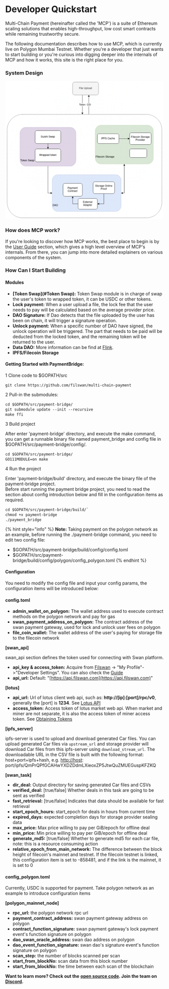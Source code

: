 # Developer Quickstart

Multi-Chain Payment (hereinafter called the 'MCP') is a suite of Ethereum scaling solutions that enables high-throughput, low cost smart contracts while remaining trustworthy secure.&#x20;

The following documentation describes how to use MCP, which is currently live on Polygon Mumbai Testnet. Whether you're a developer that just wants to start building or you're curious into digging deeper into the internals of MCP and how it works, this site is the right place for you.

### System Design

![](<../.gitbook/assets/image (29).png>)

### How does MCP work? <a href="#how-does-arbitrum-work" id="how-does-arbitrum-work"></a>

If you're looking to discover how MCP works, the best place to begin is by the [User Guide](mcp-user-guide.md) section, which gives a high level overview of MCP's internals. From there, you can jump into more detailed explainers on various components of the system.

### How Can I Start Building <a href="#how-can-i-start-building" id="how-can-i-start-building"></a>

#### Modules <a href="#__docusaurus" id="__docusaurus"></a>

* **\[Token Swap]\(#Token Swap):** Token Swap module is in charge of swap the user's token to wrapped token, it can be USDC or other tokens.
* **Lock payment:** When a user upload a file, the lock fee that the user needs to pay will be calculated based on the average provider price.
* **DAO Signature:** If Dao detects that the file uploaded by the user has been on chain, it will trigger a signature operation.
* **Unlock payment:** When a specific number of DAO have signed, the unlock operation will be triggered. The part that needs to be paid will be deducted from the locked token, and the remaining token will be returned to the user.
* **Data DAO:** More information can be find at [Flink](https://github.com/filswan/flink).
* **IPFS/Filecoin Storage**

#### Getting Started with PaymentBridge:

1 Clone code to $GOPATH/src

```
git clone https://github.com/filswan/multi-chain-payment
```

2 Pull-in the submodules:

```
cd $GOPATH/src/payment-bridge/
git submodule update --init --recursive
make ffi
```

3 Build project

After enter 'payment-bridge' directory, and execute the make command, you can get a runnable binary file named payment\_bridge and config file in $GOPATH/src/payment-bridge/config/.

```
cd $GOPATH/src/payment-bridge/
GO111MODULE=on make
```

4 Run the project

Enter 'payment-bridge/build' directory, and execute the binary file of the payment-bridge project.\
Before start running the payment bridge project, you need to read the section about config introduction below and fill in the configuration items as required.

```
cd $GOPATH/src/payment-bridge/build/`
chmod +x payment-bridge
./payment_bridge
```

{% hint style="info" %}
**Note:** Taking payment on the polygon network as an example, before running the ./payment-bridge command, you need to edit two config file:

* $GOPATH/src/payment-bridge/build/config/config.toml
* $GOPATH/src/payment-bridge/build/config/polygon/config\_polygon.toml
{% endhint %}

#### Configuration

You need to modify the config file and input your config params, the configuration items will be introduced below:

#### config.toml

* **admin\_wallet\_on\_polygon:** The wallet address used to execute contract methods on the polygon network and pay for gas
* **swan\_payment\_address\_on\_polygon:** The contract address of the swan payment gateway, used for lock and unlock user fees on polygon
* **file\_coin\_wallet:** The wallet address of the user's paying for storage file to the filecoin network

**\[swan\_api]**

swan\_api section defines the token used for connecting with Swan platform.

* **api\_key & access\_token:** Acquire from [Filswan](https://www.filswan.com) -> "My Profile"->"Developer Settings". You can also check the [Guide](https://nebulaai.medium.com/how-to-use-api-key-in-swan-a2ebdb005aa4)
* **api\_url:** Default: "[https://api.filswan.com](https://api.filswan.com)"

**\[lotus]**

* **api\_url:** Url of lotus client web api, such as: **http://\[ip]:\[port]/rpc/v0**, generally the \[port] is **1234**. See [Lotus API](https://docs.filecoin.io/reference/lotus-api/)
* **access\_token:** Access token of lotus market web api. When market and miner are not separate, it is also the access token of miner access token. See [Obtaining Tokens](https://docs.filecoin.io/build/lotus/api-tokens/#obtaining-tokens)

**\[ipfs\_server]**

ipfs-server is used to upload and download generated Car files. You can upload generated Car files via `upstream_url` and storage provider will download Car files from this ipfs-server using `download_stream_url`. The downloadable URL in the CSV file is built with the following format: host+port+ipfs+hash, e.g. [http://host](http://host): port/ipfs/QmPrQPfGCAHwYXDZDdmLXieoxZP5JtwQuZMUEGuspKFZKQ

**\[swan\_task]**

* **dir\_deal:** Output directory for saving generated Car files and CSVs
* **verified\_deal:** \[true/false] Whether deals in this task are going to be sent as verified
* **fast\_retrieval:** \[true/false] Indicates that data should be available for fast retrieval
* **start\_epoch\_hours:** start\_epoch for deals in hours from current time
* **expired\_days:** expected completion days for storage provider sealing data
* **max\_price:** Max price willing to pay per GiB/epoch for offline deal
* **min\_price:** Min price willing to pay per GiB/epoch for offline deal
* **generate\_md5:** \[true/false] Whether to generate md5 for each car file, note: this is a resource consuming action
* **relative\_epoch\_from\_main\_network:** The difference between the block height of filecoin's mainnet and testnet. If the filecoin testnet is linked, this configuration item is set to -858481, and if the link is the mainnet, it is set to 0

#### config\_polygon.toml

Currently, USDC is supported for payment. Take polygon network as an example to introduce configuration items

**\[polygon\_mainnet\_node]**

* **rpc\_url:** the polygon network rpc url
* **payment\_contract\_address:** swan payment gateway address on polygon
* **contract\_function\_signature:** swan payment gateway's lock payment event's function signature on polygon
* **dao\_swan\_oracle\_address:** swan dao address on polygon
* **dao\_event\_function\_signature:** swan dao's signature event's function signature on polygon
* **scan\_step:** the number of blocks scanned per scan
* **start\_from\_blockNo:** scan data from this block number
* **start\_from\_blockNo:** the time between each scan of the blockchain





**Want to learn more? Check out the** [**open source code**](https://github.com/filswan/payment-bridge)**. Join the team on** [**Discord**](https://discord.gg/djsVYe4b)**.**

### &#x20;<a href="#setup-local-geth-and-rollup-blockchain" id="setup-local-geth-and-rollup-blockchain"></a>

### &#x20;<a href="#hello-arbitrum" id="hello-arbitrum"></a>
